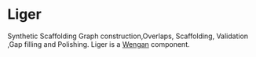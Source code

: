 # Liger
Synthetic Scaffolding Graph construction,Overlaps, Scaffolding, Validation ,Gap filling and Polishing.
Liger is a [Wengan](https://github.com/adigenova/wengan) component.
